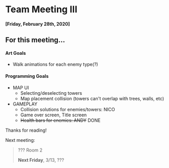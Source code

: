 # Team Meeting III
#### [Friday, February 28th, 2020]

## For this meeting...

#### Art Goals
- Walk animations for each enemy type(?)

#### Programming Goals

- MAP UI
  - Selecting/deselecting towers
  - Map placement collision (towers can't overlap with trees, walls, etc)
- GAMEPLAY
  - Collision solutions for enemies/towers: NICO
  - Game over screen, Title screen
  - ~~Health bars for enemies: ANDY~~ DONE

Thanks for reading!

Next meeting:
> ??? Room 2
>
> **Next Friday**, 3/13, ???
